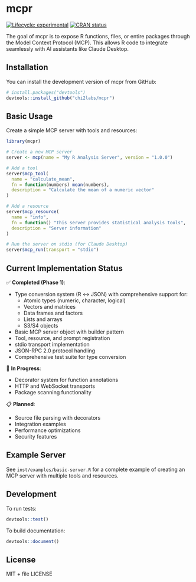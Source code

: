 # mcpr

<!-- badges: start -->
[![Lifecycle: experimental](https://img.shields.io/badge/lifecycle-experimental-orange.svg)](https://lifecycle.r-lib.org/articles/stages.html#experimental)
[![CRAN status](https://www.r-pkg.org/badges/version/mcpr)](https://CRAN.R-project.org/package=mcpr)
<!-- badges: end -->

The goal of mcpr is to expose R functions, files, or entire packages through the Model Context Protocol (MCP). This allows R code to integrate seamlessly with AI assistants like Claude Desktop.

## Installation

You can install the development version of mcpr from GitHub:

``` r
# install.packages("devtools")
devtools::install_github("chi2labs/mcpr")
```

## Basic Usage

Create a simple MCP server with tools and resources:

```r
library(mcpr)

# Create a new MCP server
server <- mcp(name = "My R Analysis Server", version = "1.0.0")

# Add a tool
server$mcp_tool(
  name = "calculate_mean",
  fn = function(numbers) mean(numbers),
  description = "Calculate the mean of a numeric vector"
)

# Add a resource
server$mcp_resource(
  name = "info",
  fn = function() "This server provides statistical analysis tools",
  description = "Server information"
)

# Run the server on stdio (for Claude Desktop)
server$mcp_run(transport = "stdio")
```

## Current Implementation Status

✅ **Completed (Phase 1)**:
- Type conversion system (R ↔ JSON) with comprehensive support for:
  - Atomic types (numeric, character, logical)
  - Vectors and matrices
  - Data frames and factors
  - Lists and arrays
  - S3/S4 objects
- Basic MCP server object with builder pattern
- Tool, resource, and prompt registration
- stdio transport implementation
- JSON-RPC 2.0 protocol handling
- Comprehensive test suite for type conversion

🚧 **In Progress**:
- Decorator system for function annotations
- HTTP and WebSocket transports
- Package scanning functionality

📋 **Planned**:
- Source file parsing with decorators
- Integration examples
- Performance optimizations
- Security features

## Example Server

See `inst/examples/basic-server.R` for a complete example of creating an MCP server with multiple tools and resources.

## Development

To run tests:

```r
devtools::test()
```

To build documentation:

```r
devtools::document()
```

## License

MIT + file LICENSE